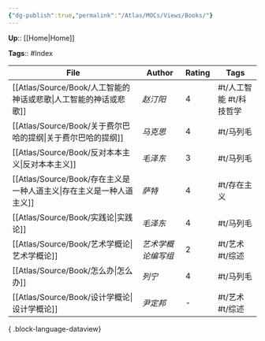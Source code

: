 ```yaml
---
{"dg-publish":true,"permalink":"/Atlas/MOCs/Views/Books/"}
---
```



**Up**:: [[Home\|Home]]

**Tags**:: #Index

| File                                              | Author     | Rating | Tags            |
| ------------------------------------------------- | ---------- | ------ | --------------- |
| [[Atlas/Source/Book/人工智能的神话或悲歌\|人工智能的神话或悲歌]]   | _赵汀阳_      | 4      | #t/人工智能 #t/科技哲学 |
| [[Atlas/Source/Book/关于费尔巴哈的提纲\|关于费尔巴哈的提纲]]     | _马克思_      | 4      | #t/马列毛          |
| [[Atlas/Source/Book/反对本本主义\|反对本本主义]]           | _毛泽东_      | 3      | #t/马列毛          |
| [[Atlas/Source/Book/存在主义是一种人道主义\|存在主义是一种人道主义]] | _萨特_       | 4      | #t/存在主义         |
| [[Atlas/Source/Book/实践论\|实践论]]                 | _毛泽东_      | 4      | #t/马列毛          |
| [[Atlas/Source/Book/艺术学概论\|艺术学概论]]             | _艺术学概论编写组_ | 2      | #t/艺术 #t/综述     |
| [[Atlas/Source/Book/怎么办\|怎么办]]                 | _列宁_       | 4      | #t/马列毛          |
| [[Atlas/Source/Book/设计学概论\|设计学概论]]             | _尹定邦_      | \-     | #t/艺术 #t/综述     |

{ .block-language-dataview}
